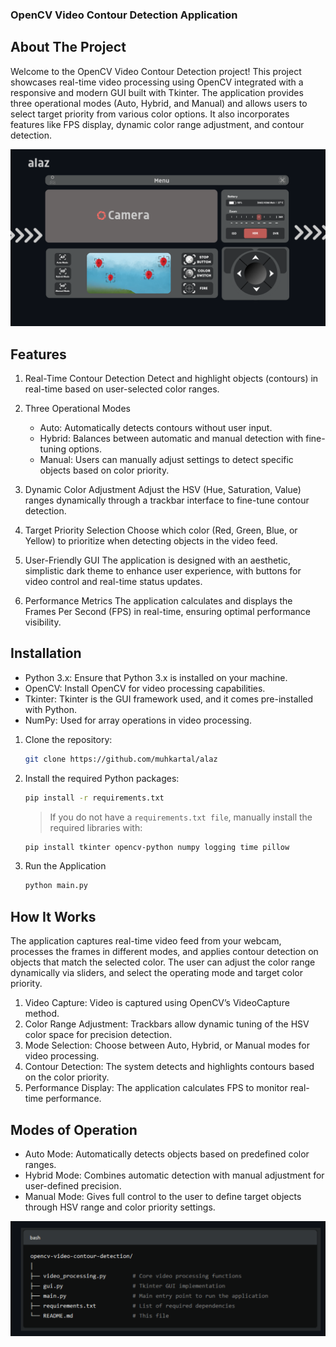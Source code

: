 ### OpenCV Video Contour Detection Application

## About The Project

Welcome to the OpenCV Video Contour Detection project! This project showcases real-time video processing using OpenCV integrated with a responsive and modern GUI built with Tkinter. The application provides three operational modes (Auto, Hybrid, and Manual) and allows users to select target priority from various color options. It also incorporates features like FPS display, dynamic color range adjustment, and contour detection.

![alt text](images/mockup.png)

## Features

1. Real-Time Contour Detection
   Detect and highlight objects (contours) in real-time based on user-selected color ranges.

2. Three Operational Modes

   - Auto: Automatically detects contours without user input.
   - Hybrid: Balances between automatic and manual detection with fine-tuning options.
   - Manual: Users can manually adjust settings to detect specific objects based on color priority.

3. Dynamic Color Adjustment
   Adjust the HSV (Hue, Saturation, Value) ranges dynamically through a trackbar interface to fine-tune contour detection.

4. Target Priority Selection
   Choose which color (Red, Green, Blue, or Yellow) to prioritize when detecting objects in the video feed.

5. User-Friendly GUI
   The application is designed with an aesthetic, simplistic dark theme to enhance user experience, with buttons for video control and real-time status updates.

6. Performance Metrics
   The application calculates and displays the Frames Per Second (FPS) in real-time, ensuring optimal performance visibility.

## Installation

- Python 3.x: Ensure that Python 3.x is installed on your machine.
- OpenCV: Install OpenCV for video processing capabilities.
- Tkinter: Tkinter is the GUI framework used, and it comes pre-installed with Python.
- NumPy: Used for array operations in video processing.

1. Clone the repository:
   ```sh
   git clone https://github.com/muhkartal/alaz
   ```
2. Install the required Python packages:

   ```sh
   pip install -r requirements.txt
   ```

   > If you do not have a `requirements.txt file`, manually install the required libraries with:

   ```sh
   pip install tkinter opencv-python numpy logging time pillow
   ```

3. Run the Application
   ```sh
   python main.py
   ```

## How It Works

The application captures real-time video feed from your webcam, processes the frames in different modes, and applies contour detection on objects that match the selected color. The user can adjust the color range dynamically via sliders, and select the operating mode and target color priority.

1.  Video Capture: Video is captured using OpenCV’s VideoCapture method.
2.  Color Range Adjustment: Trackbars allow dynamic tuning of the HSV color space for precision detection.
3.  Mode Selection: Choose between Auto, Hybrid, or Manual modes for video processing.
4.  Contour Detection: The system detects and highlights contours based on the color priority.
5.  Performance Display: The application calculates FPS to monitor real-time performance.

## Modes of Operation

- Auto Mode: Automatically detects objects based on predefined color ranges.
- Hybrid Mode: Combines automatic detection with manual adjustment for user-defined precision.
- Manual Mode: Gives full control to the user to define target objects through HSV range and color priority settings.

![alt text](images/image.png)
